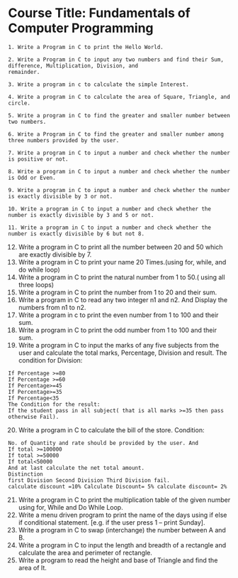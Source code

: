 Course Title: Fundamentals of Computer Programming
========================================================
```
1. Write a Program in C to print the Hello World.
```
```
2. Write a Program in C to input any two numbers and find their Sum, difference, Multiplication, Division, and
remainder.
```
```
3. Write a program in c to calculate the simple Interest.
```
```
4. Write a program in C to calculate the area of Square, Triangle, and circle.
```
```
5. Write a program in C to find the greater and smaller number between two numbers.
```
```
6. Write a Program in C to find the greater and smaller number among three numbers provided by the user.
```
```
7. Write a program in C to input a number and check whether the number is positive or not.
```
```
8. Write a program in C to input a number and check whether the number is Odd or Even.
```
```
9. Write a program in C to input a number and check whether the number is exactly divisible by 3 or not.
```
```
10. Write a program in C to input a number and check whether the number is exactly divisible by 3 and 5 or not.
```
```
11. Write a program in C to input a number and check whether the number is exactly divisible by 6 but not 8.
```

12. Write a program in C to print all the number between 20 and 50 which are exactly divisible by 7.
13. Write a program in C to print your name 20 Times.(using for, while, and do while loop)
14. Write a program in C to print the natural number from 1 to 50.( using all three loops)
15. Write a program in C to print the number from 1 to 20 and their sum.
16. Write a program in C to read any two integer n1 and n2. And Display the numbers from n1 to n2.
17. Write a program in c to print the even number from 1 to 100 and their sum.
18. Write a program in C to print the odd number from 1 to 100 and their sum.
19. Write a program in C to input the marks of any five subjects from the user and calculate the total marks,
Percentage, Division and result. The condition for Division:
```
If Percentage >=80
If Percentage >=60
If Percentage>=45
If Percentage>=35
If Percentage<35
The Condition for the result:
If the student pass in all subject( that is all marks >=35 then pass otherwise Fail).
```
20. Write a program in C to calculate the bill of the store. Condition:
```
No. of Quantity and rate should be provided by the user. And
If total >=100000
If total >=50000
If total<50000
And at last calculate the net total amount.
Distinction
first Division Second Division Third Division fail.
calculate discount =10% Calculate Discount= 5% calculate discount= 2%
```
21. Write a program in C to print the multiplication table of the given number using for, While and Do While Loop.
22. Write a menu driven program to print the name of the days using if else if conditional statement. [e.g. if the user press 1 – print Sunday].
23. Write a program in C to swap (interchange) the number between A and B.
24. Write a program in C to input the length and breadth of a rectangle and calculate the area and perimeter of
rectangle.
25. Write a program to read the height and base of Triangle and find the area of It.